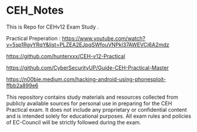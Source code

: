 # CEH_Notes
This is Repo for CEHv12 Exam Study .

Practical Preperation : https://www.youtube.com/watch?v=5sp1RgyYRqY&list=PLZEA2EJpqSWfouVNPkl37AWEVCj6A2mdz 

https://github.com/hunterxxx/CEH-v12-Practical

https://github.com/CyberSecurityUP/Guide-CEH-Practical-Master

https://n00bie.medium.com/hacking-android-using-phonesploit-ffbb2a899e6

This repository contains study materials and resources collected from publicly available sources for personal use in preparing for the CEH Practical exam. It does not include any proprietary or confidential content and is intended solely for educational purposes. All exam rules and policies of EC-Council will be strictly followed during the exam.
